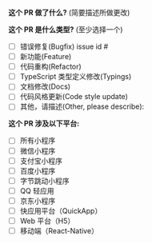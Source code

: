 <!--
请务必阅读贡献者指南:
https://github.com/NervJS/taro/blob/master/CONTRIBUTING.md
-->

<!-- PULL REQUEST TEMPLATE -->
<!-- (Update "[ ]" to "[x]" to check a box) -->

**这个 PR 做了什么?** (简要描述所做更改)



**这个 PR 是什么类型?** (至少选择一个)

- [ ] 错误修复(Bugfix) issue id #
- [ ] 新功能(Feature)
- [ ] 代码重构(Refactor)
- [ ] TypeScript 类型定义修改(Typings)
- [ ] 文档修改(Docs)
- [ ] 代码风格更新(Code style update)
- [ ] 其他，请描述(Other, please describe):

**这个 PR 涉及以下平台:**

- [ ] 所有小程序
- [ ] 微信小程序
- [ ] 支付宝小程序
- [ ] 百度小程序
- [ ] 字节跳动小程序
- [ ] QQ 轻应用
- [ ] 京东小程序
- [ ] 快应用平台（QuickApp）
- [ ] Web 平台（H5）
- [ ] 移动端（React-Native）
